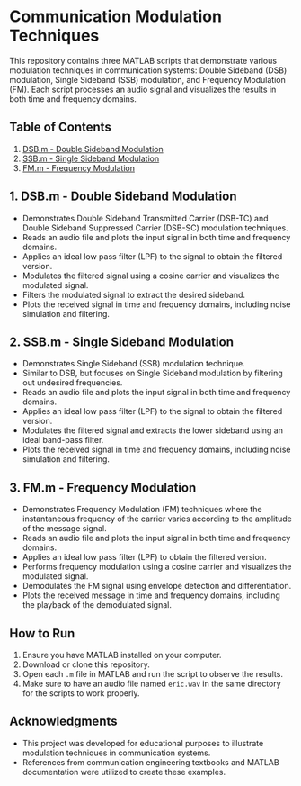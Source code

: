 # Communication Modulation Techniques

This repository contains three MATLAB scripts that demonstrate various modulation techniques in communication systems: Double Sideband (DSB) modulation, Single Sideband (SSB) modulation, and Frequency Modulation (FM). Each script processes an audio signal and visualizes the results in both time and frequency domains.

## Table of Contents

1. [DSB.m - Double Sideband Modulation](#1-dsb)
2. [SSB.m - Single Sideband Modulation](#2-ssb)
3. [FM.m - Frequency Modulation](#3-fm)

## 1. DSB.m - Double Sideband Modulation

- Demonstrates Double Sideband Transmitted Carrier (DSB-TC) and Double Sideband Suppressed Carrier (DSB-SC) modulation techniques.
- Reads an audio file and plots the input signal in both time and frequency domains.
- Applies an ideal low pass filter (LPF) to the signal to obtain the filtered version.
- Modulates the filtered signal using a cosine carrier and visualizes the modulated signal.
- Filters the modulated signal to extract the desired sideband.
- Plots the received signal in time and frequency domains, including noise simulation and filtering.

## 2. SSB.m - Single Sideband Modulation

- Demonstrates Single Sideband (SSB) modulation technique.
- Similar to DSB, but focuses on Single Sideband modulation by filtering out undesired frequencies.
- Reads an audio file and plots the input signal in both time and frequency domains.
- Applies an ideal low pass filter (LPF) to the signal to obtain the filtered version.
- Modulates the filtered signal and extracts the lower sideband using an ideal band-pass filter.
- Plots the received signal in time and frequency domains, including noise simulation and filtering.

## 3. FM.m - Frequency Modulation

- Demonstrates Frequency Modulation (FM) techniques where the instantaneous frequency of the carrier varies according to the amplitude of the message signal.
- Reads an audio file and plots the input signal in both time and frequency domains.
- Applies an ideal low pass filter (LPF) to obtain the filtered version.
- Performs frequency modulation using a cosine carrier and visualizes the modulated signal.
- Demodulates the FM signal using envelope detection and differentiation.
- Plots the received message in time and frequency domains, including the playback of the demodulated signal.

## How to Run

1. Ensure you have MATLAB installed on your computer.
2. Download or clone this repository.
3. Open each `.m` file in MATLAB and run the script to observe the results.
4. Make sure to have an audio file named `eric.wav` in the same directory for the scripts to work properly.

## Acknowledgments

- This project was developed for educational purposes to illustrate modulation techniques in communication systems.
- References from communication engineering textbooks and MATLAB documentation were utilized to create these examples.
